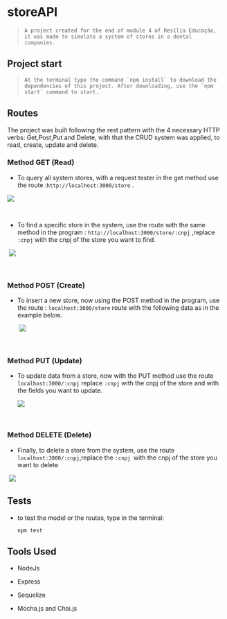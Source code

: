 # storeAPI

> ```
> A project created for the end of module 4 of Resília Educação, it was made to simulate a system of stores in a dental companies.
> ```

## Project start

> ```
> At the terminal type the command `npm install` to download the dependencies of this project. After downloading, use the `npm start` command to start.
> ```

## Routes

   The project was built following the rest pattern with the 4 necessary HTTP verbs: Get,Post,Put and Delete, with that the CRUD system was applied, to read, create, update and delete.

### Method GET (Read)

- To query all system stores, with a request tester in the get method use the route :`http://localhost:3000/store` .

![](https://i.imgur.com/dcTrVLB.png)

​                                    <!--example done in insommnia program.-->

- To find a specific store in the system, use the route with the same method in the program : `http://localhost:3000/store/:cnpj` ,replace `:cnpj` with the cnpj of the store you want to find.

​                        ![](https://i.imgur.com/bDguoFy.png)

​                                    <!--example done in insommnia program.-->

### Method POST (Create)

- To insert a new store, now using the POST method in the program, use the route : `localhost:3000/store` route with the following data as in the example below.

  ​               ![](https://i.imgur.com/DyzJshH.png)

​                                    <!--example done in insommnia program.-->

### Method PUT (Update)

- To update data from a store, now with the PUT method use the route `localhost:3000/:cnpj` replace `:cnpj` with the cnpj of the store and with the fields you want to update.

  ![](https://i.imgur.com/lznNZqk.png)

​                                     <!--example done in insommnia program.-->

### Method DELETE (Delete)

- Finally, to delete a store from the system, use the route `localhost:3000/:cnpj`,replace the `:cnpj `with the cnpj of the store you want to delete

​                           ![](https://i.imgur.com/FKZAVgY.png)



## Tests

- to test the model or the routes, type in the terminal:

  ```
  npm test
  ```

  

## Tools Used 

- NodeJs

- Express

- Sequelize

- Mocha.js and Chai.js

  